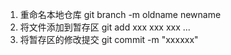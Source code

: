 1. 重命名本地仓库 git branch -m oldname newname
2. 将文件添加到暂存区 git add xxx xxx xxx ...
3. 将暂存区的修改提交 git commit -m "xxxxxx"